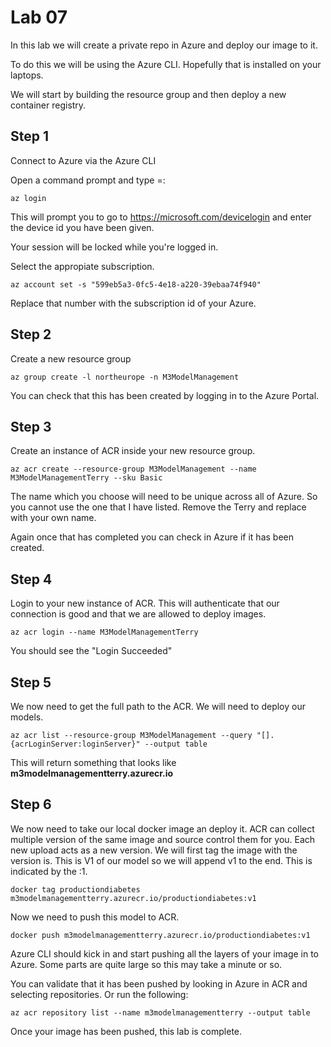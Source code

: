 # Lab 07

In this lab we will create a private repo in Azure and deploy our image to it. 

To do this we will be using the Azure CLI. Hopefully that is installed on your laptops. 

We will start by building the resource group and then deploy a new container registry. 

## Step 1 

Connect to Azure via the Azure CLI 

Open a command prompt and type =:

```
az login
```

This will prompt you to go to https://microsoft.com/devicelogin and enter the device id you have been given. 

Your session will be locked while you're logged in. 

Select the appropiate subscription. 

```
az account set -s "599eb5a3-0fc5-4e18-a220-39ebaa74f940"
```
Replace that number with the subscription id of your Azure. 

## Step 2 

Create a new resource group 

```
az group create -l northeurope -n M3ModelManagement
```

You can check that this has been created by logging in to the Azure Portal. 

## Step 3

Create an instance of ACR inside your new resource group. 

```
az acr create --resource-group M3ModelManagement --name M3ModelManagementTerry --sku Basic
```

The name which you choose will need to be unique across all of Azure. So you cannot use the one that I have listed. Remove the Terry and replace with your own name. 

Again once that has completed you can check in Azure if it has been created. 

## Step 4 

Login to your new instance of ACR. This will authenticate that our connection is good and that we are allowed to deploy images. 

```
az acr login --name M3ModelManagementTerry
```

You should see the "Login Succeeded" 

## Step 5

We now need to get the full path to the ACR. We will need to deploy our models. 

```
az acr list --resource-group M3ModelManagement --query "[].{acrLoginServer:loginServer}" --output table
```

This will return something that looks like **m3modelmanagementterry.azurecr.io**

## Step 6

We now need to take our local docker image an deploy it. ACR can collect multiple version of the same image and source control them for you. Each new upload acts as a new version. We will first tag the image with the version is. This is V1 of our model so we will append v1 to the end. This is indicated by the :1. 

```
docker tag productiondiabetes m3modelmanagementterry.azurecr.io/productiondiabetes:v1
```

Now we need to push this model to ACR. 

```
docker push m3modelmanagementterry.azurecr.io/productiondiabetes:v1
```

Azure CLI should kick in and start pushing all the layers of your image in to Azure. Some parts are quite large so this may take a minute or so.

You can validate that it has been pushed by looking in Azure in ACR and selecting repositories. Or run the following: 

```
az acr repository list --name m3modelmanagementterry --output table
```



Once your image has been pushed, this lab is complete. 


